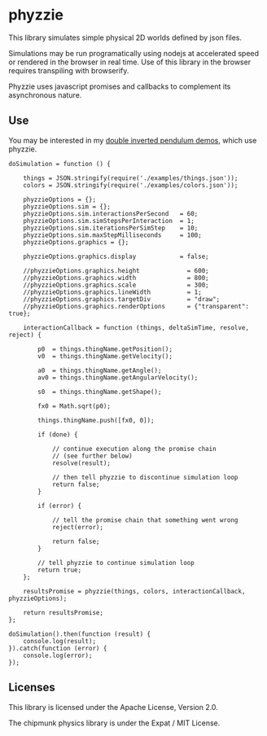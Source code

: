 # phyzzie

This library simulates simple physical 2D worlds defined by json files.

Simulations may be run programatically using nodejs at accelerated speed or
rendered in the browser in real time. Use of this library in the browser
requires transpiling with browserify.

Phyzzie uses javascript promises and callbacks to complement its asynchronous
nature.

## Use

You may be interested in my [double inverted pendulum
demos](https://github.com/leaf-node/swirlnet-demos), which use phyzzie.

    doSimulation = function () {

        things = JSON.stringify(require('./examples/things.json'));
        colors = JSON.stringify(require('./examples/colors.json'));

        phyzzieOptions = {};
        phyzzieOptions.sim = {};
        phyzzieOptions.sim.interactionsPerSecond   = 60;
        phyzzieOptions.sim.simStepsPerInteraction  = 1;
        phyzzieOptions.sim.iterationsPerSimStep    = 10;
        phyzzieOptions.sim.maxStepMilliseconds     = 100;
        phyzzieOptions.graphics = {};

        phyzzieOptions.graphics.display            = false;

        //phyzzieOptions.graphics.height             = 600;
        //phyzzieOptions.graphics.width              = 800;
        //phyzzieOptions.graphics.scale              = 300;
        //phyzzieOptions.graphics.lineWidth          = 1;
        //phyzzieOptions.graphics.targetDiv          = "draw";
        //phyzzieOptions.graphics.renderOptions      = {"transparent": true};

        interactionCallback = function (things, deltaSimTime, resolve, reject) {

            p0  = things.thingName.getPosition();
            v0  = things.thingName.getVelocity();

            a0  = things.thingName.getAngle();
            av0 = things.thingName.getAngularVelocity();

            s0  = things.thingName.getShape();

            fx0 = Math.sqrt(p0);

            things.thingName.push([fx0, 0]);

            if (done) {

                // continue execution along the promise chain
                // (see further below)
                resolve(result);

                // then tell phyzzie to discontinue simulation loop
                return false;
            }

            if (error) {

                // tell the promise chain that something went wrong
                reject(error);

                return false;
            }

            // tell phyzzie to continue simulation loop
            return true;
        };

        resultsPromise = phyzzie(things, colors, interactionCallback, phyzzieOptions);

        return resultsPromise;
    };

    doSimulation().then(function (result) {
        console.log(result);
    }).catch(function (error) {
        console.log(error);
    });

## Licenses

This library is licensed under the Apache License, Version 2.0.

The chipmunk physics library is under the Expat / MIT License.

